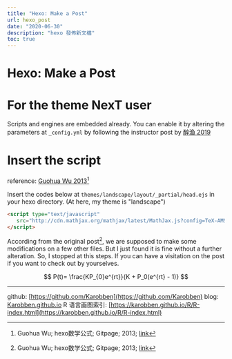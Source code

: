```yaml
---
title: "Hexo: Make a Post"
url: hexo_post
date: "2020-06-30"
description: "hexo 發佈新文檔"
toc: true
---
```

# Hexo: Make a Post

# For the theme NexT user
Scripts and engines are embedded already. You can enable it by altering the parameters at `_config.yml` by following the instructor post by [醉渔  2019](https://blog.zuiyu1818.cn/posts/hexo_math.html)

# Insert the script
reference: [Guohua Wu 2013](https://wugh.github.io/posts/2013/11/hexo-math-equation/)[^1]

[^1]: Guohua Wu; hexo数学公式; Gitpage; 2013; [link](https://wugh.github.io/posts/2013/11/hexo-math-equation/)

Insert the codes below at `themes/landscape/layout/_partial/head.ejs` in your hexo directory. (At here, my theme is "landscape")
```html
<script type="text/javascript"
   src="http://cdn.mathjax.org/mathjax/latest/MathJax.js?config=TeX-AMS-MML_HTMLorMML">
</script>
```

According from the original post[^1], we are supposed to make some modifications on a few other files. But I just found it is fine without a further alteration. So, I stopped at this steps. If you can have a visitation on the post if you want to check out by yourselves.

$$
P(t)= \frac{KP_{0}e^{rt}}{K + P_0(e^{rt} - 1)}
$$

---
github: [https://github.com/Karobben](https://github.com/Karobben)
blog: [Karobben.github.io](http://Karobben.github.io)
R 语言画图索引: [https://karobben.github.io/R/R-index.html](https://karobben.github.io/R/R-index.html)
